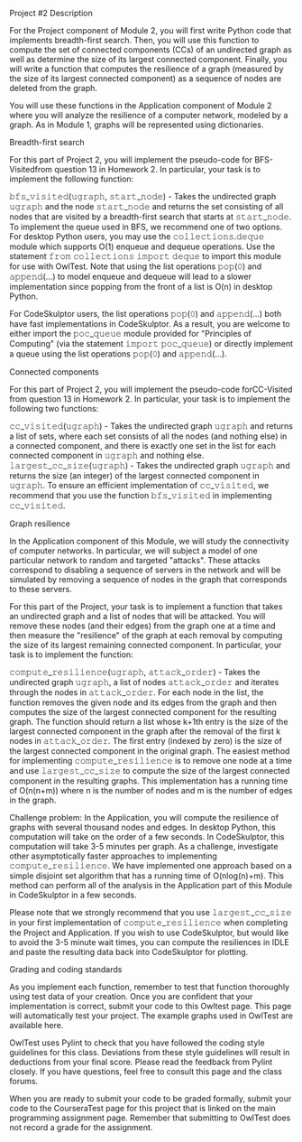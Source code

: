 Project #2 Description

For the Project component of Module 2, you will first write Python code that implements breadth-first search. Then, you will use this function to compute the set of connected components (CCs) of an undirected graph as well as determine the size of its largest connected component. Finally, you will write a function that computes the resilience of a graph (measured by the size of its largest connected component) as a sequence of nodes are deleted from the graph.

You will use these functions in the Application component of Module 2 where you will analyze the resilience of a computer network, modeled by a graph. As in Module 1, graphs will be represented using dictionaries.

Breadth-first search

For this part of Project 2, you will implement the pseudo-code for BFS-Visitedfrom question 13 in Homework 2. In particular, your task is to implement the following function:

𝚋𝚏𝚜_𝚟𝚒𝚜𝚒𝚝𝚎𝚍(𝚞𝚐𝚛𝚊𝚙𝚑, 𝚜𝚝𝚊𝚛𝚝_𝚗𝚘𝚍𝚎) - Takes the undirected graph 𝚞𝚐𝚛𝚊𝚙𝚑 and the node 𝚜𝚝𝚊𝚛𝚝_𝚗𝚘𝚍𝚎 and returns the set consisting of all nodes that are visited by a breadth-first search that starts at 𝚜𝚝𝚊𝚛𝚝_𝚗𝚘𝚍𝚎.
To implement the queue used in BFS, we recommend one of two options. For desktop Python users, you may use the 𝚌𝚘𝚕𝚕𝚎𝚌𝚝𝚒𝚘𝚗𝚜.𝚍𝚎𝚚𝚞𝚎 module which supports O(1) enqueue and dequeue operations. Use the statement 𝚏𝚛𝚘𝚖 𝚌𝚘𝚕𝚕𝚎𝚌𝚝𝚒𝚘𝚗𝚜 𝚒𝚖𝚙𝚘𝚛𝚝 𝚍𝚎𝚚𝚞𝚎 to import this module for use with OwlTest. Note that using the list operations 𝚙𝚘𝚙(𝟶) and 𝚊𝚙𝚙𝚎𝚗𝚍(...) to model enqueue and dequeue will lead to a slower implementation since popping from the front of a list is O(n) in desktop Python.

For CodeSkulptor users, the list operations 𝚙𝚘𝚙(𝟶) and 𝚊𝚙𝚙𝚎𝚗𝚍(...) both have fast implementations in CodeSkulptor. As a result, you are welcome to either import the 𝚙𝚘𝚌_𝚚𝚞𝚎𝚞𝚎 module provided for "Principles of Computing" (via the statement 𝚒𝚖𝚙𝚘𝚛𝚝 𝚙𝚘𝚌_𝚚𝚞𝚎𝚞𝚎) or directly implement a queue using the list operations 𝚙𝚘𝚙(𝟶) and 𝚊𝚙𝚙𝚎𝚗𝚍(...).

Connected components

For this part of Project 2, you will implement the pseudo-code forCC-Visited from question 13 in Homework 2. In particular, your task is to implement the following two functions:

𝚌𝚌_𝚟𝚒𝚜𝚒𝚝𝚎𝚍(𝚞𝚐𝚛𝚊𝚙𝚑) - Takes the undirected graph 𝚞𝚐𝚛𝚊𝚙𝚑 and returns a list of sets, where each set consists of all the nodes (and nothing else) in a connected component, and there is exactly one set in the list for each connected component in 𝚞𝚐𝚛𝚊𝚙𝚑 and nothing else.
𝚕𝚊𝚛𝚐𝚎𝚜𝚝_𝚌𝚌_𝚜𝚒𝚣𝚎(𝚞𝚐𝚛𝚊𝚙𝚑) - Takes the undirected graph 𝚞𝚐𝚛𝚊𝚙𝚑 and returns the size (an integer) of the largest connected component in 𝚞𝚐𝚛𝚊𝚙𝚑.
To ensure an efficient implementation of 𝚌𝚌_𝚟𝚒𝚜𝚒𝚝𝚎𝚍, we recommend that you use the function 𝚋𝚏𝚜_𝚟𝚒𝚜𝚒𝚝𝚎𝚍 in implementing 𝚌𝚌_𝚟𝚒𝚜𝚒𝚝𝚎𝚍.

Graph resilience

In the Application component of this Module, we will study the connectivity of computer networks. In particular, we will subject a model of one particular network to random and targeted "attacks". These attacks correspond to disabling a sequence of servers in the network and will be simulated by removing a sequence of nodes in the graph that corresponds to these servers.

For this part of the Project, your task is to implement a function that takes an undirected graph and a list of nodes that will be attacked. You will remove these nodes (and their edges) from the graph one at a time and then measure the "resilience" of the graph at each removal by computing the size of its largest remaining connected component. In particular, your task is to implement the function:

𝚌𝚘𝚖𝚙𝚞𝚝𝚎_𝚛𝚎𝚜𝚒𝚕𝚒𝚎𝚗𝚌𝚎(𝚞𝚐𝚛𝚊𝚙𝚑, 𝚊𝚝𝚝𝚊𝚌𝚔_𝚘𝚛𝚍𝚎𝚛) - Takes the undirected graph 𝚞𝚐𝚛𝚊𝚙𝚑, a list of nodes 𝚊𝚝𝚝𝚊𝚌𝚔_𝚘𝚛𝚍𝚎𝚛 and iterates through the nodes in 𝚊𝚝𝚝𝚊𝚌𝚔_𝚘𝚛𝚍𝚎𝚛. For each node in the list, the function removes the given node and its edges from the graph and then computes the size of the largest connected component for the resulting graph. The function should return a list whose k+1th entry is the size of the largest connected component in the graph after the removal of the first k nodes in 𝚊𝚝𝚝𝚊𝚌𝚔_𝚘𝚛𝚍𝚎𝚛. The first entry (indexed by zero) is the size of the largest connected component in the original graph.
The easiest method for implementing 𝚌𝚘𝚖𝚙𝚞𝚝𝚎_𝚛𝚎𝚜𝚒𝚕𝚒𝚎𝚗𝚌𝚎 is to remove one node at a time and use 𝚕𝚊𝚛𝚐𝚎𝚜𝚝_𝚌𝚌_𝚜𝚒𝚣𝚎 to compute the size of the largest connected component in the resulting graphs. This implementation has a running time of O(n(n+m)) where n is the number of nodes and m is the number of edges in the graph.

Challenge problem: In the Application, you will compute the resilience of graphs with several thousand nodes and edges. In desktop Python, this computation will take on the order of a few seconds. In CodeSkulptor, this computation will take 3-5 minutes per graph. As a challenge, investigate other asymptotically faster approaches to implementing 𝚌𝚘𝚖𝚙𝚞𝚝𝚎_𝚛𝚎𝚜𝚒𝚕𝚒𝚎𝚗𝚌𝚎. We have implemented one approach based on a simple disjoint set algorithm that has a running time of O(nlog(n)+m). This method can perform all of the analysis in the Application part of this Module in CodeSkulptor in a few seconds.

Please note that we strongly recommend that you use 𝚕𝚊𝚛𝚐𝚎𝚜𝚝_𝚌𝚌_𝚜𝚒𝚣𝚎 in your first implementation of 𝚌𝚘𝚖𝚙𝚞𝚝𝚎_𝚛𝚎𝚜𝚒𝚕𝚒𝚎𝚗𝚌𝚎 when completing the Project and Application. If you wish to use CodeSkulptor, but would like to avoid the 3-5 minute wait times, you can compute the resiliences in IDLE and paste the resulting data back into CodeSkulptor for plotting.

Grading and coding standards

As you implement each function, remember to test that function thoroughly using test data of your creation. Once you are confident that your implementation is correct, submit your code to this Owltest page. This page will automatically test your project. The example graphs used in OwlTest are available here.

OwlTest uses Pylint to check that you have followed the coding style guidelines for this class. Deviations from these style guidelines will result in deductions from your final score. Please read the feedback from Pylint closely. If you have questions, feel free to consult this page and the class forums.

When you are ready to submit your code to be graded formally, submit your code to the CourseraTest page for this project that is linked on the main programming assignment page. Remember that submitting to OwlTest does not record a grade for the assignment.

